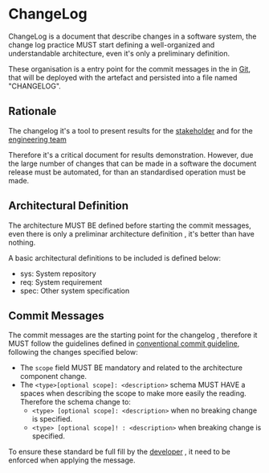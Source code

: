 # ChangeLog

ChangeLog is a document that describe changes in a software system, the change log practice MUST start defining a well-organized and understandable architecture, even it's only a preliminary definition.

These organisation is a entry point for the commit messages in the in [Git](../../../../Externals/Engineering/Software%20Engineering/Version%20Control%20System/Git.md), that will be deployed with the artefact and persisted into a file named "CHANGELOG".

## Rationale

The changelog it's a tool to present results for the [stakeholder](../../../../Roles/Project/Stakeholders/Project%20Stakeholder%20Role.md) and for the [engineering team](../../../../Roles/Engineering/Engineering%20Role.md)

Therefore it's a critical document for results demonstration. However, due the large number of changes that can be made in a software the document release must be automated, for than an standardised operation must be made.

## Architectural Definition

The architecture MUST BE defined before starting the commit messages, even there is only a preliminar architecture definition , it's better than have nothing.

A basic architectural definitions to be included is defined below:

-   sys: System repository
-   req: System requirement
-   spec: Other system specification

## Commit Messages

The commit messages are the starting point for the changelog , therefore it MUST follow the guidelines defined in [conventional commit guideline](../../../../Externals/Engineering/Software%20Engineering/Software%20Release/Changelog/Conventional%20Commit.md), following the changes specified below:

-   The `scope` field MUST BE mandatory and related to the architecture component change.
-   The `<type>[optional scope]: <description>` schema MUST HAVE a spaces when describing the scope to make more easily the reading. Therefore the schema change to:
    -   `<type> [optional scope]: <description>` when no breaking change is specified.
    -   `<type> [optional scope]! : <description>` when breaking change is specified.

To ensure these standard be full fill by the [developer](../../../../Roles/Engineering/Systems%20Engineering/System%20Developer%20Role.md) , it need to be enforced when applying the message.
